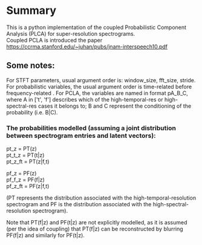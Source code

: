 # Summary
This is a python implementation of the coupled Probabilistic Component Analysis (PLCA) for super-resolution spectrograms.  
Coupled PCLA is introduced the paper https://ccrma.stanford.edu/~juhan/pubs/jnam-interspeech10.pdf

## Some notes:

For STFT parameters, usual argument order is: window_size, fft_size, stride.  
For probabilistic variables, the usual argument order is time-related before frequency-related  .
For PCLA, the variables are named in format pA_B_C,
where A in ['t', 'f'] describes which of the high-temporal-res or high-spectral-res cases it belongs to;
B and C represent the conditioning of the probability (i.e. B|C).


### The probabilities modelled (assuming a joint distribution between spectrogram entries and latent vectors):

pt_z = PT(z)  
pt_t_z = PT(t|z)  
pt_z_ft = PT(z|f,t)  

pf_z = PF(z)  
pf_f_z = PF(f|z)  
pf_z_ft = PF(z|f,t)  

(PT represents the distribution associated with the high-temporal-resolution spectrogram
and PF is the distribution associated with the high-spectral-resolution spectrogram).

Note that PT(f|z) and PF(t|z) are not explicitly modelled,
as it is assumed (per the idea of coupling)
that PT(f|z) can be reconstructed by blurring PF(f|z) and similarly for PF(t|z).
